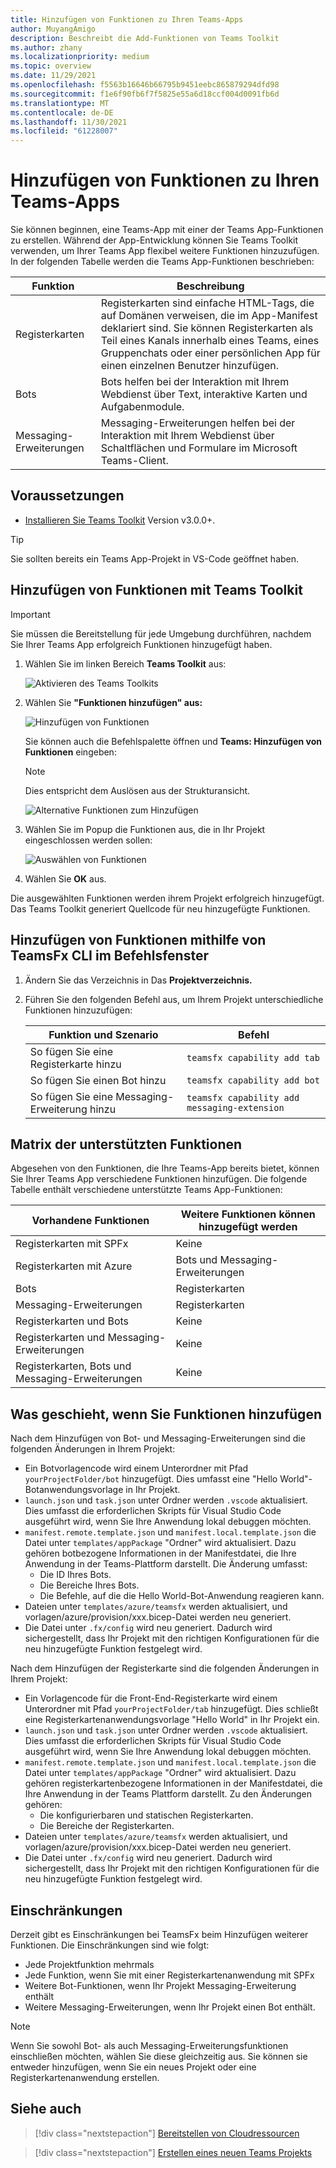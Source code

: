 ```yaml
---
title: Hinzufügen von Funktionen zu Ihren Teams-Apps
author: MuyangAmigo
description: Beschreibt die Add-Funktionen von Teams Toolkit
ms.author: zhany
ms.localizationpriority: medium
ms.topic: overview
ms.date: 11/29/2021
ms.openlocfilehash: f5563b16646b66795b9451eebc865879294dfd98
ms.sourcegitcommit: f1e6f90fb6f7f5825e55a6d18ccf004d0091fb6d
ms.translationtype: MT
ms.contentlocale: de-DE
ms.lasthandoff: 11/30/2021
ms.locfileid: "61228007"
---
```

# <a name="add-capabilities-to-your-teams-apps"></a>Hinzufügen von Funktionen zu Ihren Teams-Apps

Sie können beginnen, eine Teams-App mit einer der Teams App-Funktionen zu erstellen. Während der App-Entwicklung können Sie Teams Toolkit verwenden, um Ihrer Teams App flexibel weitere Funktionen hinzuzufügen. In der folgenden Tabelle werden die Teams App-Funktionen beschrieben:

|**Funktion**|**Beschreibung**|
|--------|-------------|
| Registerkarten |  Registerkarten sind einfache HTML-Tags, die auf Domänen verweisen, die im App-Manifest deklariert sind. Sie können Registerkarten als Teil eines Kanals innerhalb eines Teams, eines Gruppenchats oder einer persönlichen App für einen einzelnen Benutzer hinzufügen.|
| Bots |  Bots helfen bei der Interaktion mit Ihrem Webdienst über Text, interaktive Karten und Aufgabenmodule.|
| Messaging-Erweiterungen | Messaging-Erweiterungen helfen bei der Interaktion mit Ihrem Webdienst über Schaltflächen und Formulare im Microsoft Teams-Client.|

## <a name="prerequisite"></a>Voraussetzungen

* [Installieren Sie Teams Toolkit](https://marketplace.visualstudio.com/items?itemName=TeamsDevApp.ms-teams-vscode-extension) Version v3.0.0+.

> [!TIP]
> Sie sollten bereits ein Teams App-Projekt in VS-Code geöffnet haben.

## <a name="add-capabilities-using-teams-toolkit"></a>Hinzufügen von Funktionen mit Teams Toolkit

> [!IMPORTANT]
> Sie müssen die Bereitstellung für jede Umgebung durchführen, nachdem Sie Ihrer Teams App erfolgreich Funktionen hinzugefügt haben.

1. Wählen Sie im linken Bereich **Teams Toolkit** aus:

    ![Aktivieren des Teams Toolkits](./images/activate-teams-toolkit.png)
  
1. Wählen Sie **"Funktionen hinzufügen" aus:**

    ![Hinzufügen von Funktionen](./images/add-capabilities.png)

      Sie können auch die Befehlspalette öffnen und **Teams: Hinzufügen von Funktionen** eingeben: 
      
      > [!NOTE]
      > Dies entspricht dem Auslösen aus der Strukturansicht.

    ![Alternative Funktionen zum Hinzufügen](./images/alternate-capabilities.png)

1. Wählen Sie im Popup die Funktionen aus, die in Ihr Projekt eingeschlossen werden sollen:

    ![Auswählen von Funktionen](./images/select-capabilities.png)

1. Wählen Sie **OK** aus.

Die ausgewählten Funktionen werden ihrem Projekt erfolgreich hinzugefügt. Das Teams Toolkit generiert Quellcode für neu hinzugefügte Funktionen.

## <a name="add-capabilities-using-teamsfx-cli-in-command-window"></a>Hinzufügen von Funktionen mithilfe von TeamsFx CLI im Befehlsfenster

1. Ändern Sie das Verzeichnis in Das **Projektverzeichnis.**
1. Führen Sie den folgenden Befehl aus, um Ihrem Projekt unterschiedliche Funktionen hinzuzufügen:

   |Funktion und Szenario| Befehl|
   |-----------------------|----------|
   |So fügen Sie eine Registerkarte hinzu|`teamsfx capability add tab`|
   |So fügen Sie einen Bot hinzu|`teamsfx capability add bot`|
   |So fügen Sie eine Messaging-Erweiterung hinzu|`teamsfx capability add messaging-extension`|

## <a name="supported-capabilities-matrix"></a>Matrix der unterstützten Funktionen

Abgesehen von den Funktionen, die Ihre Teams-App bereits bietet, können Sie Ihrer Teams App verschiedene Funktionen hinzufügen. Die folgende Tabelle enthält verschiedene unterstützte Teams App-Funktionen: 

|Vorhandene Funktionen|Weitere Funktionen können hinzugefügt werden|
|--------------------|--------------------|
|Registerkarten mit SPFx|Keine|
|Registerkarten mit Azure|Bots und Messaging-Erweiterungen|
|Bots|Registerkarten|
|Messaging-Erweiterungen|Registerkarten|
|Registerkarten und Bots|Keine|
|Registerkarten und Messaging-Erweiterungen|Keine|
|Registerkarten, Bots und Messaging-Erweiterungen|Keine|

## <a name="what-happens-when-you-add-capabilities"></a>Was geschieht, wenn Sie Funktionen hinzufügen

Nach dem Hinzufügen von Bot- und Messaging-Erweiterungen sind die folgenden Änderungen in Ihrem Projekt:

- Ein Botvorlagencode wird einem Unterordner mit Pfad `yourProjectFolder/bot` hinzugefügt. Dies umfasst eine "Hello World"-Botanwendungsvorlage in Ihr Projekt.
- `launch.json` und `task.json` unter Ordner werden `.vscode` aktualisiert. Dies umfasst die erforderlichen Skripts für Visual Studio Code ausgeführt wird, wenn Sie Ihre Anwendung lokal debuggen möchten. 
- `manifest.remote.template.json` und `manifest.local.template.json` die Datei unter `templates/appPackage` "Ordner" wird aktualisiert. Dazu gehören botbezogene Informationen in der Manifestdatei, die Ihre Anwendung in der Teams-Plattform darstellt. Die Änderung umfasst:
  - Die ID Ihres Bots.
  - Die Bereiche Ihres Bots.
  - Die Befehle, auf die die Hello World-Bot-Anwendung reagieren kann.
- Dateien unter `templates/azure/teamsfx` werden aktualisiert, und vorlagen/azure/provision/xxx.bicep-Datei werden neu generiert.
- Die Datei unter `.fx/config` wird neu generiert. Dadurch wird sichergestellt, dass Ihr Projekt mit den richtigen Konfigurationen für die neu hinzugefügte Funktion festgelegt wird.

Nach dem Hinzufügen der Registerkarte sind die folgenden Änderungen in Ihrem Projekt:

- Ein Vorlagencode für die Front-End-Registerkarte wird einem Unterordner mit Pfad `yourProjectFolder/tab` hinzugefügt. Dies schließt eine Registerkartenanwendungsvorlage "Hello World" in Ihr Projekt ein.
- `launch.json` und `task.json` unter Ordner werden `.vscode` aktualisiert. Dies umfasst die erforderlichen Skripts für Visual Studio Code ausgeführt wird, wenn Sie Ihre Anwendung lokal debuggen möchten. 
- `manifest.remote.template.json` und `manifest.local.template.json` die Datei unter `templates/appPackage` "Ordner" wird aktualisiert. Dazu gehören registerkartenbezogene Informationen in der Manifestdatei, die Ihre Anwendung in der Teams Plattform darstellt. Zu den Änderungen gehören:
  - Die konfigurierbaren und statischen Registerkarten.
  - Die Bereiche der Registerkarten.
- Dateien unter `templates/azure/teamsfx` werden aktualisiert, und vorlagen/azure/provision/xxx.bicep-Datei werden neu generiert.
- Die Datei unter `.fx/config` wird neu generiert. Dadurch wird sichergestellt, dass Ihr Projekt mit den richtigen Konfigurationen für die neu hinzugefügte Funktion festgelegt wird.

## <a name="limitations"></a>Einschränkungen

Derzeit gibt es Einschränkungen bei TeamsFx beim Hinzufügen weiterer Funktionen. Die Einschränkungen sind wie folgt:

- Jede Projektfunktion mehrmals
- Jede Funktion, wenn Sie mit einer Registerkartenanwendung mit SPFx
- Weitere Bot-Funktionen, wenn Ihr Projekt Messaging-Erweiterung enthält
- Weitere Messaging-Erweiterungen, wenn Ihr Projekt einen Bot enthält.

> [!NOTE]
> Wenn Sie sowohl Bot- als auch Messaging-Erweiterungsfunktionen einschließen möchten, wählen Sie diese gleichzeitig aus. Sie können sie entweder hinzufügen, wenn Sie ein neues Projekt oder eine Registerkartenanwendung erstellen.

## <a name="see-also"></a>Siehe auch

> [!div class="nextstepaction"]
> [Bereitstellen von Cloudressourcen](provision.md)

> [!div class="nextstepaction"]
> [Erstellen eines neuen Teams Projekts](create-new-project.md)
